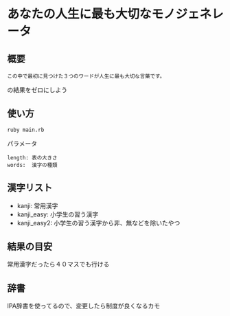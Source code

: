 # あなたの人生に最も大切なモノジェネレータ


## 概要

	この中で最初に見つけた３つのワードが人生に最も大切な言葉です。

の結果をゼロにしよう


## 使い方

	ruby main.rb

パラメータ

	length: 表の大きさ
	words:  漢字の種類

## 漢字リスト

-  kanji: 常用漢字
-  kanji_easy: 小学生の習う漢字
-  kanji_easy2: 小学生の習う漢字から非、無などを除いたやつ


## 結果の目安

常用漢字だったら４０マスでも行ける


## 辞書

IPA辞書を使ってるので、変更したら制度が良くなるカモ
